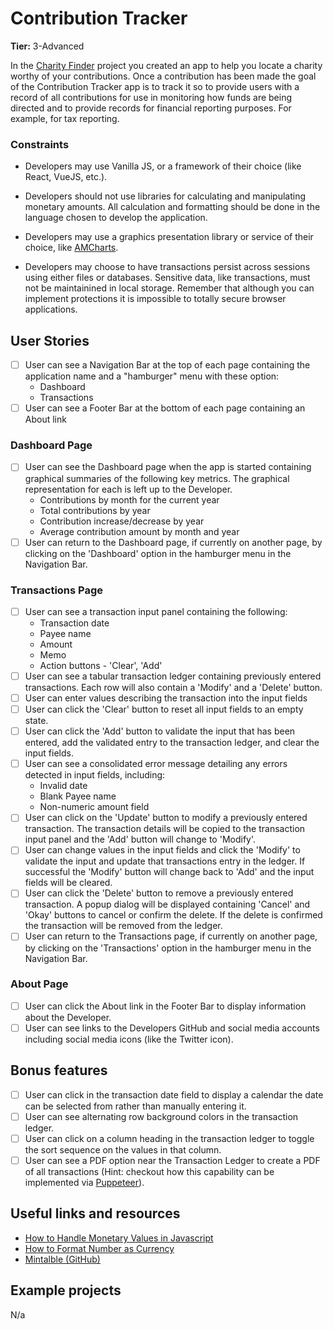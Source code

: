 # Contribution Tracker

**Tier:** 3-Advanced

In the [Charity Finder](./Charity-Finder-App.md) project you created an app to
help you locate a charity worthy of your contributions. Once a contribution
has been made the goal of the Contribution Tracker app is to track it so to
provide users with a record of all contributions for use in monitoring how
funds are being directed and to provide records for financial reporting 
purposes. For example, for tax reporting.

### Constraints

- Developers may use Vanilla JS, or a framework of their choice (like React,
VueJS, etc.).

- Developers should not use libraries for calculating and manipulating monetary
amounts. All calculation and formatting should be done in the language chosen
to develop the application.

- Developers may use a graphics presentation library or service of their choice,
like [AMCharts](https://www.amcharts.com/).

- Developers may choose to have transactions persist across sessions using
either files or databases. Sensitive data, like transactions, must not be 
maintainined in local storage. Remember that although you can implement
protections it is impossible to totally secure browser applications.

## User Stories

-   [ ] User can see a Navigation Bar at the top of each page containing the
application name and a "hamburger" menu with these option:
    - Dashboard
    - Transactions
-   [ ] User can see a Footer Bar at the bottom of each page containing an
About link

### Dashboard Page
-   [ ] User can see the Dashboard page when the app is started containing 
graphical summaries of the following key metrics. The graphical representation
for each is left up to the Developer.
    - Contributions by month for the current year
    - Total contributions by year
    - Contribution increase/decrease by year
    - Average contribution amount by month and year
-   [ ] User can return to the Dashboard page, if currently on another page, by
clicking on the 'Dashboard' option in the hamburger menu in the Navigation Bar.

### Transactions Page
-   [ ] User can see a transaction input panel containing the following:
    - Transaction date
    - Payee name
    - Amount
    - Memo
    - Action buttons - 'Clear', 'Add'
-   [ ] User can see a tabular transaction ledger containing previously 
entered transactions. Each row will also contain a 'Modify' and a 'Delete' 
button.
-   [ ] User can enter values describing the transaction into the input fields
-   [ ] User can click the 'Clear' button to reset all input fields to an
empty state.
-   [ ] User can click the 'Add' button to validate the input that has been
entered, add the validated entry to the transaction ledger, and clear the input
fields.
-   [ ] User can see a consolidated error message detailing any errors detected
in input fields, including:
    - Invalid date 
    - Blank Payee name
    - Non-numeric amount field
-   [ ] User can click on the 'Update' button to modify a previously entered
transaction. The transaction details will be copied to the transaction input
panel and the 'Add' button will change to 'Modify'.
-   [ ] User can change values in the input fields and click the 'Modify' to
validate the input and update that transactions entry in the ledger. If
successful the 'Modify' button will change back to 'Add' and the input fields
will be cleared.
-   [ ] User can click the 'Delete' button to remove a previously entered
transaction. A popup dialog will be displayed containing 'Cancel' and 'Okay'
buttons to cancel or confirm the delete. If the delete is confirmed the 
transaction will be removed from the ledger.
-   [ ] User can return to the Transactions page, if currently on another page,
by clicking on the 'Transactions' option in the hamburger menu in the Navigation
Bar.

### About Page
-   [ ] User can click the About link in the Footer Bar to display information
about the Developer.
-   [ ] User can see links to the Developers GitHub and social media accounts 
including social media icons (like the Twitter icon).

## Bonus features

-   [ ] User can click in the transaction date field to display a calendar
the date can be selected from rather than manually entering it.
-   [ ] User can see alternating row background colors in the transaction ledger.
-   [ ] User can click on a column heading in the transaction ledger to toggle
the sort sequence on the values in that column.
-   [ ] User can see a PDF option near the Transaction Ledger to create a PDF
of all transactions (Hint: checkout how this capability can be implemented via 
[Puppeteer](https://github.com/GoogleChrome/puppeteer)).

## Useful links and resources

- [How to Handle Monetary Values in Javascript](https://frontstuff.io/how-to-handle-monetary-values-in-javascript)
- [How to Format Number as Currency](https://flaviocopes.com/how-to-format-number-as-currency-javascript/)
- [Mintalble (GitHub)](https://github.com/kevinschaich/mintable)

## Example projects

N/a
